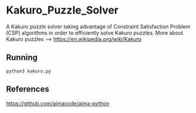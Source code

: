 # Kakuro_Puzzle_Solver

A Kakuro puzzle solver taking advantage of Constraint Satisfaction Problem (CSP) algorithms in order to efficiently solve Kakuro puzzles.
More about Kakuro puzzles --> https://en.wikipedia.org/wiki/Kakuro

## Running
```
python3 kakuro.py
```

## References
https://github.com/aimacode/aima-python
